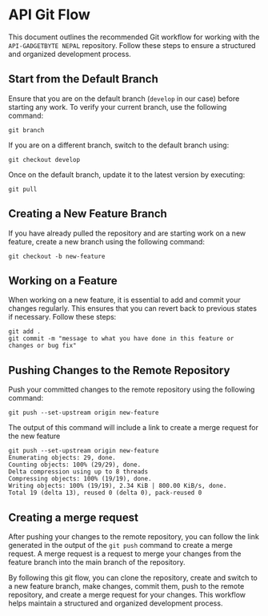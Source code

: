 # API Git Flow

This document outlines the recommended Git workflow for working with the `API-GADGETBYTE NEPAL` repository. Follow these steps to ensure a structured and organized development process.


## Start from the Default Branch

Ensure that you are on the default branch (`develop` in our case) before starting any work. To verify your current branch, use the following command:

```
git branch
```

If you are on a different branch, switch to the default branch using:

```
git checkout develop
```

Once on the default branch, update it to the latest version by executing:

```
git pull
```

## Creating a New Feature Branch

If you have already pulled the repository and are starting work on a new feature, create a new branch using the following command:

```
git checkout -b new-feature
```

## Working on a Feature

When working on a new feature, it is essential to add and commit your changes regularly. This ensures that you can revert back to previous states if necessary. Follow these steps:

```
git add .
git commit -m "message to what you have done in this feature or changes or bug fix"
```
## Pushing Changes to the Remote Repository

Push your committed changes to the remote repository using the following command:

```
git push --set-upstream origin new-feature
```

The output of this command will include a link to create a merge request for the new feature

```
git push --set-upstream origin new-feature
Enumerating objects: 29, done.
Counting objects: 100% (29/29), done.
Delta compression using up to 8 threads
Compressing objects: 100% (19/19), done.
Writing objects: 100% (19/19), 2.34 KiB | 800.00 KiB/s, done.
Total 19 (delta 13), reused 0 (delta 0), pack-reused 0
```

## Creating a merge request

After pushing your changes to the remote repository, you can follow the link generated in the output of the `git push` command to create a merge request. A merge request is a request to merge your changes from the feature branch into the main branch of the repository.

By following this git flow, you can clone the repository, create and switch to a new feature branch, make changes, commit them, push to the remote repository, and create a merge request for your changes. This workflow helps maintain a structured and organized development process.

